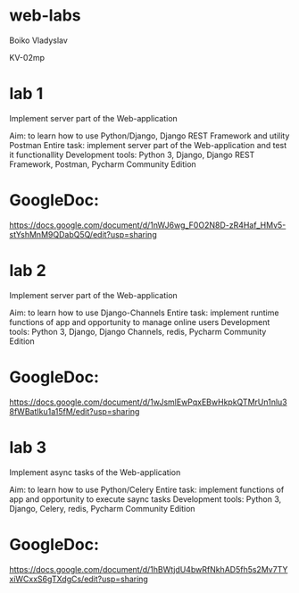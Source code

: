 # web-labs


Boiko Vladyslav

KV-02mp

# lab 1

Implement server part of the Web-application

Aim: to learn how to use Python/Django, Django REST Framework and utility Postman
Entire task: implement server part of the Web-application and test it functionallity
Development tools: Python 3, Django, Django REST Framework, Postman, Pycharm Community Edition

# GoogleDoc:

https://docs.google.com/document/d/1nWJ6wg_F0O2N8D-zR4Haf_HMv5-stYshMnM9QDabQ5Q/edit?usp=sharing



# lab 2

Implement server part of the Web-application

Aim: to learn how to use Django-Channels
Entire task: implement runtime functions of app and opportunity to manage online users
Development tools: Python 3, Django, Django Channels, redis, Pycharm Community Edition

# GoogleDoc:

https://docs.google.com/document/d/1wJsmlEwPqxEBwHkpkQTMrUn1nlu38fWBatIku1a15fM/edit?usp=sharing


# lab 3

Implement async tasks of the Web-application

Aim: to learn how to use Python/Celery
Entire task: implement functions of app and opportunity to execute saync tasks
Development tools: Python 3, Django, Celery, redis, Pycharm Community Edition

# GoogleDoc:

https://docs.google.com/document/d/1hBWtjdU4bwRfNkhAD5fh5s2Mv7TYxiWCxxS6gTXdgCs/edit?usp=sharing



